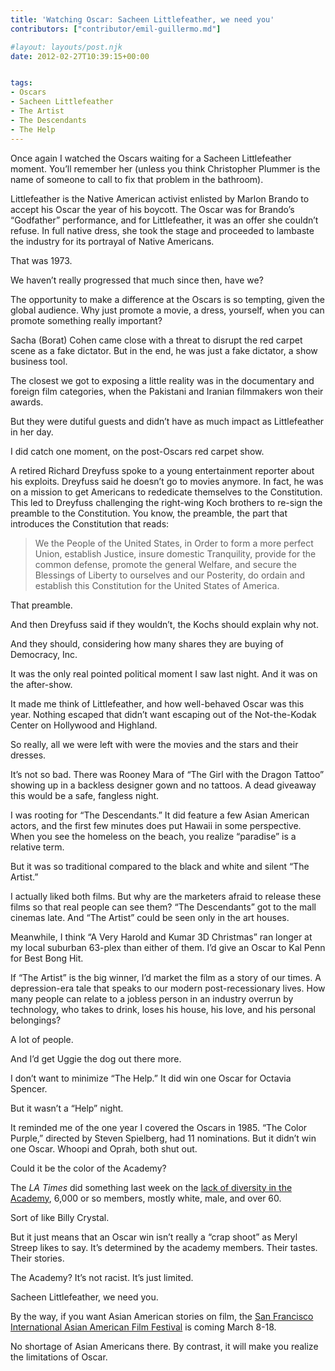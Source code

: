 ```yaml
---
title: 'Watching Oscar: Sacheen Littlefeather, we need you'
contributors: ["contributor/emil-guillermo.md"]

#layout: layouts/post.njk
date: 2012-02-27T10:39:15+00:00


tags:
- Oscars
- Sacheen Littlefeather
- The Artist
- The Descendants
- The Help
---
```


Once again I watched the Oscars waiting for a Sacheen Littlefeather moment.
You’ll remember her (unless you think Christopher Plummer is the name of someone
to call to fix that problem in the bathroom).

Littlefeather is the Native American activist enlisted by Marlon Brando to
accept his Oscar the year of his boycott. The Oscar was for Brando’s “Godfather”
performance, and for Littlefeather, it was an offer she couldn’t refuse. In full
native dress, she took the stage and  proceeded to lambaste the industry for its
portrayal of Native Americans.

That was 1973.

We haven’t really progressed that much since then, have we?

The opportunity to make a difference at the Oscars is so tempting, given the
global audience. Why just promote a movie, a dress, yourself, when you can
promote something really important?

Sacha (Borat) Cohen came close with a threat to disrupt the red carpet scene as
a fake dictator. But in the end, he was just a fake dictator, a show business
tool.

The closest we got to exposing a little reality was in the documentary and
foreign film categories, when the Pakistani and Iranian filmmakers won their
awards.

But they were dutiful guests and didn’t have as much impact as Littlefeather in
her day.

I did catch one moment, on the post-Oscars red carpet show.

A retired Richard Dreyfuss spoke to a young entertainment reporter about his
exploits. Dreyfuss said he doesn’t go to movies anymore. In fact, he was on a
mission to get Americans to rededicate themselves to the Constitution. This led
to Dreyfuss challenging the right-wing Koch brothers to re-sign the preamble to
the Constitution. You know, the preamble, the part that introduces the
Constitution that reads:

> We the People of the United States, in Order to form a more perfect Union,
> establish Justice, insure domestic Tranquility, provide for the common defense,
> promote the general Welfare, and secure the Blessings of Liberty to ourselves
> and our Posterity, do ordain and establish this Constitution for the United
> States of America.

That preamble.

And then Dreyfuss said if they wouldn’t, the Kochs should explain why not.

And they should, considering how many shares they are buying of Democracy, Inc.

It was the only real pointed political moment I saw last night. And it was on
the after-show.

It made me think of Littlefeather, and how well-behaved Oscar was this year.
Nothing escaped that didn’t want escaping out of the Not-the-Kodak Center on
Hollywood and Highland.

So really, all we were left with were the movies and the stars and their
dresses.

It’s not so bad. There was Rooney Mara of “The Girl with the Dragon Tattoo”
showing up in a backless designer gown and no tattoos. A dead giveaway this
would be a safe, fangless night.

I was rooting for “The Descendants.” It did feature a few Asian American actors,
and the first few minutes does put Hawaii in some perspective. When you see the
homeless on the beach, you realize “paradise” is a relative term.

But it was so traditional compared to the black and white and silent “The
Artist.”

I actually liked both films. But why are the marketers afraid to release these
films so that real people can see them? “The Descendants” got to the mall
cinemas late. And “The Artist” could be seen only in the art houses.

Meanwhile, I think “A Very Harold and Kumar 3D Christmas” ran longer at my local
suburban 63-plex than either of them. I’d give an Oscar to Kal Penn for Best
Bong Hit.

If “The Artist” is the big winner, I’d market the film as a story of our times.
A depression-era tale that speaks to our modern post-recessionary lives.  How
many people can relate to a jobless person in an industry overrun by technology,
who takes to drink, loses his house, his love, and his personal belongings?

A lot of people.

And I’d get Uggie the dog out there more.

I don’t want to minimize “The Help.” It did win one Oscar for Octavia Spencer.

But it wasn’t a “Help” night.

It reminded me of the one year I covered the Oscars in 1985. “The Color Purple,”
directed by Steven Spielberg, had 11 nominations. But it didn’t win one Oscar.
Whoopi and Oprah, both shut out.

Could it be the color of the Academy?

The _LA Times_ did something last week on the [lack of diversity in the Academy][1],
6,000 or so members, mostly white, male, and over 60.

Sort of like Billy Crystal.

But it just means that an Oscar win isn’t really a “crap shoot” as Meryl Streep
likes to say. It’s  determined by the academy members. Their tastes. Their
stories.

The Academy? It’s not racist. It’s just limited.

Sacheen Littlefeather, we need you.

By the way, if you want Asian American stories on film, the [San Francisco International Asian American Film Festival][2] is coming March 8-18.

No shortage of Asian Americans there. By contrast, it will make you realize the limitations of Oscar.

[1]: https://www.latimes.com/entertainment/news/movies/academy/la-et-unmasking-oscar-academy-project-html,0,7473284.htmlstory

[2]: https://www.sanfranciscochinatown.com/events/movies/sfiaaff.html
